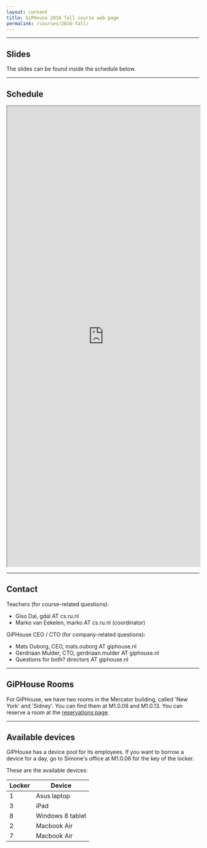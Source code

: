 ```yaml
---
layout: content
title: GiPHouse 2016 fall course web page
permalink: /courses/2016-fall/
---
```


***

Slides
------

The slides can be found inside the schedule below.

***

Schedule
--------

<iframe style="width: 100%; height: 1200px" src="https://docs.google.com/spreadsheets/d/1qeQnQCwTYo31TmKZ4Y9yD3m0CNZ65YFJFpREFgVy21g/pubhtml?gid=884926167&amp;single=true&amp;widget=true&amp;headers=false"></iframe>

***

Contact
-------
Teachers (for course-related questions):

* Giso Dal, gdal AT cs.ru.nl
* Marko van Eekelen, marko AT cs.ru.nl (coordinator)

GiPHouse CEO / CTO (for company-related questions):

* Mats Ouborg, CEO, mats.ouborg AT giphouse.nl
* Gerdriaan Mulder, CTO, gerdriaan.mulder AT giphouse.nl
* Questions for both? directors AT giphouse.nl


***

GiPHouse Rooms
-----------------
For GiPHouse, we have two rooms in the Mercator building, called 'New York' and 'Sidney'. You can find them at M1.0.08 and M1.0.13. You can reserve a room at the [reservations page](http://reservations.giphouse.nl).

***

Available devices
-----------------
GiPHouse has a device pool for its employees. If you want to borrow a device for a day, go to Simone's office at M1.0.06 for the key of the locker.

These are the available devices:

Locker | Device
------ | ------
1      | Asus laptop
3      | iPad
8      | Windows 8 tablet
2      | Macbook Air
7      | Macbook Air
